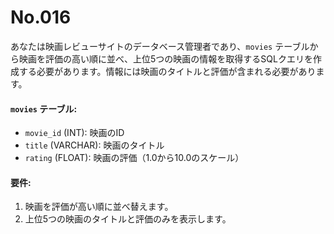 # No.016

あなたは映画レビューサイトのデータベース管理者であり、`movies` テーブルから映画を評価の高い順に並べ、上位5つの映画の情報を取得するSQLクエリを作成する必要があります。情報には映画のタイトルと評価が含まれる必要があります。

#### `movies` テーブル:

- `movie_id` (INT): 映画のID
- `title` (VARCHAR): 映画のタイトル
- `rating` (FLOAT): 映画の評価（1.0から10.0のスケール）

#### 要件:

1. 映画を評価が高い順に並べ替えます。
2. 上位5つの映画のタイトルと評価のみを表示します。
